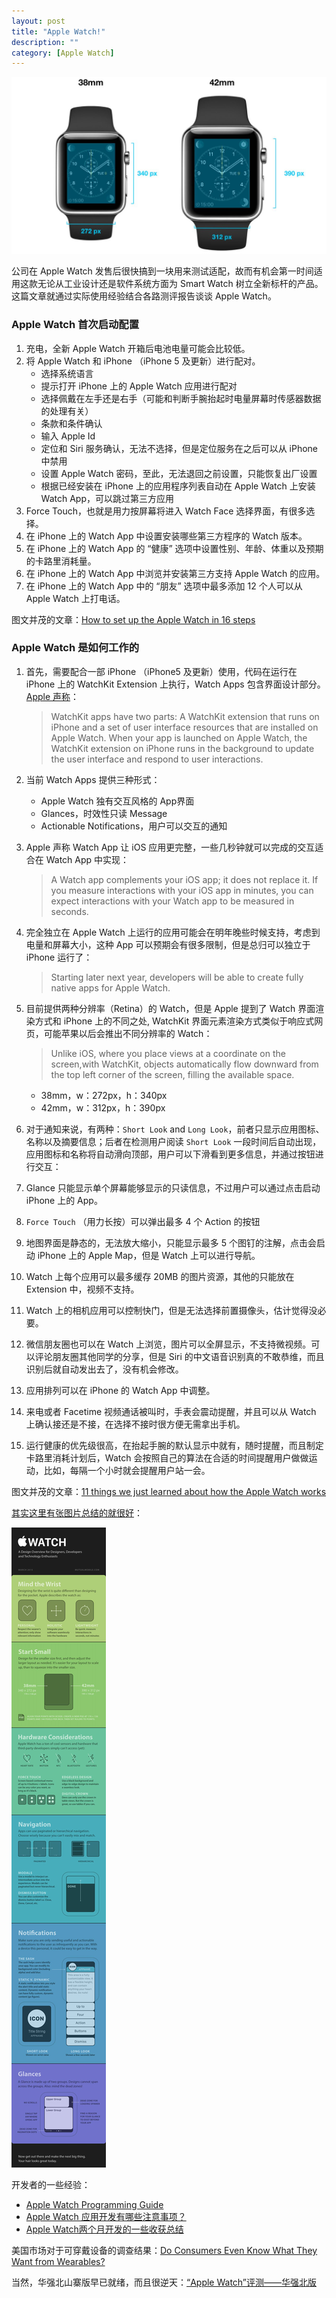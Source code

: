 ```yaml
---
layout: post
title: "Apple Watch!"
description: ""
category: [Apple Watch]
---
```


![](/images/apple_watch_size_fixed.0.jpeg)

公司在 Apple Watch 发售后很快搞到一块用来测试适配，故而有机会第一时间适用这款无论从工业设计还是软件系统方面为 Smart Watch 树立全新标杆的产品。这篇文章就通过实际使用经验结合各路测评报告谈谈 Apple Watch。

### Apple Watch 首次启动配置

1. 充电，全新 Apple Watch 开箱后电池电量可能会比较低。
2. 将 Apple Watch 和 iPhone （iPhone 5 及更新）进行配对。
	- 选择系统语言
	- 提示打开 iPhone 上的 Apple Watch 应用进行配对
	- 选择佩戴在左手还是右手（可能和判断手腕抬起时电量屏幕时传感器数据的处理有关）
	- 条款和条件确认
	- 输入 Apple Id
	- 定位和 Siri 服务确认，无法不选择，但是定位服务在之后可以从 iPhone 中禁用
	- 设置 Apple Watch 密码，至此，无法退回之前设置，只能恢复出厂设置
	- 根据已经安装在 iPhone 上的应用程序列表自动在 Apple Watch 上安装 Watch App，可以跳过第三方应用
3. Force Touch，也就是用力按屏幕将进入 Watch Face 选择界面，有很多选择。
4. 在 iPhone 上的 Watch App 中设置安装哪些第三方程序的 Watch 版本。
5. 在 iPhone 上的 Watch App 的 “健康” 选项中设置性别、年龄、体重以及预期的卡路里消耗量。
6. 在 iPhone 上的 Watch App 中浏览并安装第三方支持 Apple Watch 的应用。
7. 在 iPhone 上的 Watch App 中的 “朋友” 选项中最多添加 12 个人可以从 Apple Watch 上打电话。

图文并茂的文章：[How to set up the Apple Watch in 16 steps](http://www.theverge.com/2015/4/24/8489459/apple-watch-how-to-pair-setup-pay-bluetooth-contacts)

### Apple Watch 是如何工作的

1. 首先，需要配合一部 iPhone （iPhone5 及更新）使用，代码在运行在 iPhone 上的 WatchKit Extension 上执行，Watch Apps 包含界面设计部分。[Apple 声称](https://developer.apple.com/watchkit/)：

	> WatchKit apps have two parts: A WatchKit extension that runs on iPhone and a set of user interface resources that are installed on Apple Watch. When your app is launched on Apple Watch, the WatchKit extension on iPhone runs in the background to update the user interface and respond to user interactions. 

2. 当前 Watch Apps 提供三种形式：
	- Apple Watch 独有交互风格的 App界面
	- Glances，时效性只读 Message
	- Actionable Notifications，用户可以交互的通知
3. Apple 声称 Watch App 让 iOS 应用更完整，一些几秒钟就可以完成的交互适合在 Watch App 中实现：

	> A Watch app complements your iOS app; it does not replace it. If you measure interactions with your iOS app in minutes, you can expect interactions with your Watch app to be measured in seconds.

4. 完全独立在 Apple Watch 上运行的应用可能会在明年晚些时候支持，考虑到电量和屏幕大小，这种 App 可以预期会有很多限制，但是总归可以独立于 iPhone 运行了：

	> Starting later next year, developers will be able to create fully native apps for Apple Watch.

5. 目前提供两种分辨率（Retina）的 Watch，但是 Apple 提到了 Watch 界面渲染方式和 iPhone 上的不同之处, WatchKit 界面元素渲染方式类似于响应式网页，可能苹果以后会推出不同分辨率的 Watch：

	> Unlike iOS, where you place views at a coordinate on the screen,with WatchKit, objects automatically flow downward from the top left corner of the screen, filling the available space.  
	
	- 38mm，w：272px，h：340px
	- 42mm，w：312px，h：390px

6. 对于通知来说，有两种：`Short Look` and `Long Look`，前者只显示应用图标、名称以及摘要信息；后者在检测用户阅读 `Short Look` 一段时间后自动出现，应用图标和名称将自动滑向顶部，用户可以下滑看到更多信息，并通过按钮进行交互：
7. Glance 只能显示单个屏幕能够显示的只读信息，不过用户可以通过点击启动 iPhone 上的 App。
8. `Force Touch` （用力长按）可以弹出最多 4 个 Action 的按钮
9. 地图界面是静态的，无法放大缩小，只能显示最多 5 个图钉的注解，点击会启动 iPhone 上的 Apple Map，但是 Watch 上可以进行导航。
10. Watch 上每个应用可以最多缓存 20MB 的图片资源，其他的只能放在 Extension 中，视频不支持。
11. Watch 上的相机应用可以控制快门，但是无法选择前置摄像头，估计觉得没必要。
12. 微信朋友圈也可以在 Watch 上浏览，图片可以全屏显示，不支持微视频。可以评论朋友圈其他同学的分享，但是 Siri 的中文语音识别真的不敢恭维，而且识别后就自动发出去了，没有机会修改。
13. 应用排列可以在 iPhone 的 Watch App 中调整。
14. 来电或者 Facetime 视频通话被叫时，手表会震动提醒，并且可以从 Watch 上确认接还是不接，在选择不接时很方便无需拿出手机。
15. 运行健康的优先级很高，在抬起手腕的默认显示中就有，随时提醒，而且制定卡路里消耗计划后，Watch 会按照自己的算法在合适的时间提醒用户做做运动，比如，每隔一个小时就会提醒用户站一会。


图文并茂的文章：[11 things we just learned about how the Apple Watch works](http://www.theverge.com/2014/11/18/7243085/most-important-apple-watchkit-discoveries)

[其实这里有张图片总结的就很好](http://www.mutualmobile.com/posts/apple-watch-design-overview-infographic)：

![](/images/3077359519662398946.jpg)

开发者的一些经验：

- [Apple Watch Programming Guide](https://developer.apple.com/library/ios/documentation/General/Conceptual/WatchKitProgrammingGuide/iOSSupport.html#//apple_ref/doc/uid/TP40014969-CH21-SW1) 
- [Apple Watch 应用开发有哪些注意事项？](http://www.zhihu.com/question/29446492)
- [Apple Watch两个月开发的一些收获总结](http://www.infoq.com/cn/articles/watch-app-development)

美国市场对于可穿戴设备的调查结果：[Do Consumers Even Know What They Want from Wearables?](http://www.emarketer.com/Article/Do-Consumers-Even-Know-What-They-Want-Wearables/1012403/1)

当然，华强北山寨版早已就绪，而且很逆天：[“Apple Watch”评测——华强北版](http://www.qdaily.com/display/articles/8240.html)


